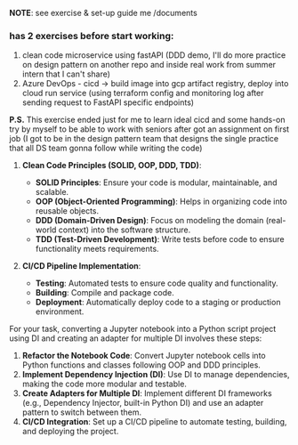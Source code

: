 **NOTE**: see exercise & set-up guide me /documents

### has 2 exercises before start working:
  1. clean code microservice using fastAPI (DDD demo, I'll do more practice on design pattern on another repo and inside real work from summer intern that I can't share)
  2. Azure DevOps - cicd -> build image into gcp artifact registry, deploy into cloud run service (using terraform config and monitoring log after sending request to FastAPI specific endpoints)

**P.S.** This exercise ended just for me to learn ideal cicd and some hands-on try by myself to be able to work with seniors after got an assignment on first job (I got to be in the design pattern team that designs the single practice that all DS team gonna follow while writing the code)

1. **Clean Code Principles (SOLID, OOP, DDD, TDD)**:
   - **SOLID Principles**: Ensure your code is modular, maintainable, and scalable.
   - **OOP (Object-Oriented Programming)**: Helps in organizing code into reusable objects.
   - **DDD (Domain-Driven Design)**: Focus on modeling the domain (real-world context) into the software structure.
   - **TDD (Test-Driven Development)**: Write tests before code to ensure functionality meets requirements.

2. **CI/CD Pipeline Implementation**:
   - **Testing**: Automated tests to ensure code quality and functionality.
   - **Building**: Compile and package code.
   - **Deployment**: Automatically deploy code to a staging or production environment.

For your task, converting a Jupyter notebook into a Python script project using DI and creating an adapter for multiple DI involves these steps:

1. **Refactor the Notebook Code**: Convert Jupyter notebook cells into Python functions and classes following OOP and DDD principles.
2. **Implement Dependency Injection (DI)**: Use DI to manage dependencies, making the code more modular and testable.
3. **Create Adapters for Multiple DI**: Implement different DI frameworks (e.g., Dependency Injector, built-in Python DI) and use an adapter pattern to switch between them.
4. **CI/CD Integration**: Set up a CI/CD pipeline to automate testing, building, and deploying the project.
